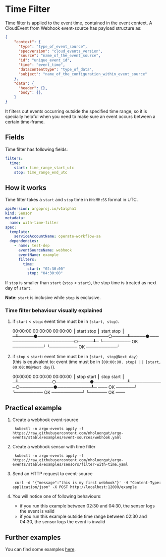 
# Time Filter

Time filter is applied to the event time, contained in the event context. A CloudEvent from Webhook event-source has payload structure as:

```json
{
    "context": {
      "type": "type_of_event_source",
      "specversion": "cloud_events_version",
      "source": "name_of_the_event_source",
      "id": "unique_event_id",
      "time": "event_time",
      "datacontenttype": "type_of_data",
      "subject": "name_of_the_configuration_within_event_source"
    },
    "data": {
      "header": {},
      "body": {},
    }
}
```

It filters out events occurring outside the specified time range, so it is specially helpful when
you need to make sure an event occurs between a certain time-frame.

## Fields

Time filter has following fields:

```yaml
filters:
  time:
    start: time_range_start_utc
    stop: time_range_end_utc
```

## How it works

Time filter takes a `start` and `stop` time in `HH:MM:SS` format in UTC.

```yaml
apiVersion: argoproj.io/v1alpha1
kind: Sensor
metadata:
  name: with-time-filter
spec:
  template:
    serviceAccountName: operate-workflow-sa
  dependencies:
    - name: test-dep
      eventSourceName: webhook
      eventName: example
      filters:
        time:
          start: "02:30:00"
          stop: "04:30:00"
```

If `stop` is smaller than `start` (`stop` < `start`), the stop time is treated as next day of `start`.

**Note**: `start` is inclusive while `stop` is exclusive.

### Time filter behaviour visually explained

1. if `start` < `stop`: event time must be in `[start, stop)`.

     00:00:00                            00:00:00                            00:00:00
     ┃     start                   stop  ┃     start                   stop  ┃
    ─┸─────●───────────────────────○─────┸─────●───────────────────────○─────┸─
           ╰───────── OK ──────────╯           ╰───────── OK ──────────╯

1. if `stop` < `start`: event time must be in `[start, stop@Next day)`  
   (this is equivalent to: event time must be in `[00:00:00, stop) || [start, 00:00:00@Next day)`).

     00:00:00                            00:00:00                            00:00:00
     ┃           stop        start       ┃       stop            start       ┃
    ─┸───────────○───────────●───────────┸───────────○───────────●───────────┸─
    ─── OK ──────╯           ╰───────── OK ──────────╯           ╰────── OK ───

## Practical example

1. Create a webhook event-source

        kubectl -n argo-events apply -f https://raw.githubusercontent.com/nholuongut/argo-events/stable/examples/event-sources/webhook.yaml

1. Create a webhook sensor with time filter

        kubectl -n argo-events apply -f https://raw.githubusercontent.com/nholuongut/argo-events/stable/examples/sensors/filter-with-time.yaml

1. Send an HTTP request to event-source

        curl -d '{"message":"this is my first webhook"}' -H "Content-Type: application/json" -X POST http://localhost:12000/example

1. You will notice one of following behaviours:

    - if you run this example between 02:30 and 04:30, the sensor logs the event is valid
    - if you run this example outside time range between 02:30 and 04:30, the sensor logs the event is invalid

## Further examples

You can find some examples [here](https://github.com/nholuongut/argo-events/tree/main/examples/sensors).
